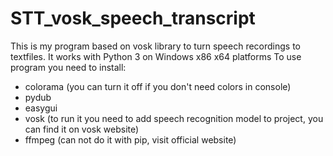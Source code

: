 # STT_vosk_speech_transcript
This is my program based on vosk library to turn speech recordings to textfiles.
It works with Python 3 on Windows x86 x64 platforms
To use program you need to install:
- colorama (you can turn it off if you don't need colors in console)
- pydub
- easygui
- vosk (to run it you need to add speech recognition model to project, you can find it on vosk website)
- ffmpeg (can not do it with pip, visit official website)
